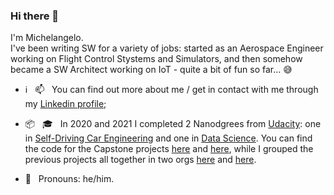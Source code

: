 ### Hi there 👋

I'm Michelangelo.  
I've been writing SW for a variety of jobs: started as an Aerospace Engineer working on Flight Control Stystems and Simulators, and then somehow became a SW Architect working on IoT - quite a bit of fun so far... :sweat_smile:

- :information_source: &nbsp; 📫  &nbsp; You can find out more about me / get in contact with me through my [Linkedin profile](https://www.linkedin.com/in/russomic/);
- :package: &nbsp; :mortar_board: &nbsp; In 2020 and 2021 I completed 2 Nanodgrees from [Udacity](https://www.udacity.com/): one in [Self-Driving Car Engineering](https://www.udacity.com/course/self-driving-car-engineer-nanodegree--nd013) and one in [Data Science](https://www.udacity.com/course/data-scientist-nanodegree--nd025). You can find the code for the Capstone projects [here](https://github.com/russom/CarND-Capstone) and [here](https://github.com/russom/DSND-Capstone), while I grouped the previous projects all together in two orgs [here](https://github.com/Self-Driving-Car-NDegree-M-Russo) and [here](https://github.com/Data-Science-NDegree-MRusso). 
  
- 🙂 &nbsp; Pronouns: he/him.
